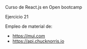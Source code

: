 Curso de React.js en Open bootcamp 

Ejercicio 21
 
 Empleo de material de:
 
 * https://mui.com
 * https://api.chucknorris.io
 
 
